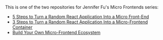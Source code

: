 This is one of the two repositories for Jennifer Fu's Micro Frontends series:
* [5 Steps to Turn a Random React Application Into a Micro Front-End](https://medium.com/better-programming/5-steps-to-turn-a-random-react-application-into-a-micro-frontend-946718c147e7)
* [3 Steps to Turn a Random React Application Into a Micro-Frontend Container](https://medium.com/better-programming/3-steps-to-turn-a-random-react-application-into-a-micro-frontend-container-a80e33b6a066)
* [Build Your Own Micro-Frontend Ecosystem](https://medium.com/better-programming/build-your-own-micro-frontend-ecosystem-a05128c74f99)
